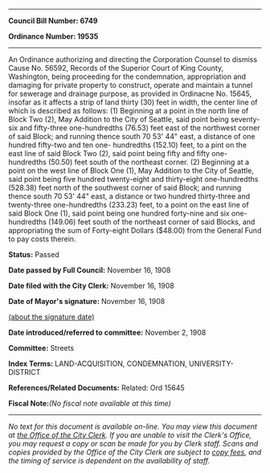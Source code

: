 

********

**Council Bill Number: 6749**
   
**Ordinance Number: 19535**
********

 An Ordinance authorizing and directing the Corporation Counsel to dismiss Cause No. 56592, Records of the Superior Court of King County, Washington, being proceeding for the condemnation, appropriation and damaging for private property to construct, operate and maintain a tunnel for sewerage and drainage purpose, as provided in Ordinacne No. 15645, insofar as it affects a strip of land thirty (30) feet in width, the center line of which is described as follows: (1) Beginning at a point in the north line of Block Two (2), May Addition to the City of Seattle, said point being seventy-six and fifty-three one-hundredths (76.53) feet east of the northwest corner of said Block; and running thence south 70 53' 44" east, a distance of one hundred fifty-two and ten one- hundredths (152.10) feet, to a pint on the east line of said Block Two (2), said point being fifty and fifty one-hundredths (50.50) feet south of the northeast corner. (2) Beginning at a point on the west line of Block One (1), May Addition to the City of Seattle, said point being five hundred twenty-eight and thirty-eight one-hundredths (528.38) feet north of the southwest corner of said Block; and running thence south 70 53' 44" east, a distance or two hundred thirty-three and twenty-three one-hundredths (233.23) feet, to a point on the east line of said Block One (1), said point being one hundred forty-nine and six one-hundredths (149.06) feet south of the northeast corner of said Blocks, and appropriating the sum of Forty-eight Dollars ($48.00) from the General Fund to pay costs therein.

**Status:** Passed
   
**Date passed by Full Council:** November 16, 1908
   
**Date filed with the City Clerk:** November 16, 1908
   
**Date of Mayor's signature:** November 16, 1908
   
[(about the signature date)](/~public/approvaldate.htm)
   
   
   
**Date introduced/referred to committee:** November 2, 1908
   
**Committee:** Streets
   
   
**Index Terms:** LAND-ACQUISITION, CONDEMNATION, UNIVERSITY-DISTRICT

**References/Related Documents:** Related: Ord 15645

**Fiscal Note:**_(No fiscal note available at this time)_
********

_No text for this document is available on-line. You may view this document at [the Office of the City Clerk](http://www.seattle.gov/leg/clerk/contactUs.htm). If you are unable to visit the Clerk's Office, you may request a copy or scan be made for you by Clerk staff. Scans and copies provided by the Office of the City Clerk are subject to [copy fees](http://clerk.seattle.gov/~public/clerkfees.htm), and the timing of service is dependent on the availability of staff._


